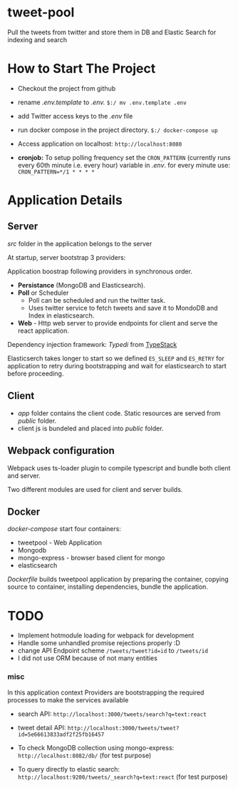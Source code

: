 # tweet-pool
Pull the tweets from twitter and store them in DB and Elastic Search for indexing and search


# How to Start The Project

- Checkout the project from github

- rename _.env.template_ to _.env._  `$:/ mv .env.template .env`

- add Twitter access keys to the _.env_ file

- run docker compose in the project directory. `$:/ docker-compose up`

- Access application on localhost: `http://localhost:8080`


- **cronjob:** To setup polling frequency set the `CRON_PATTERN` (currently runs every 60th minute i.e. every hour) variable in *.env*.
for every minute use: `CRON_PATTERN=*/1 * * * *`

# Application Details

## Server
*src* folder in the application belongs to the server

At startup, server bootstrap 3 providers:

Application boostrap following providers in synchronous order.
- **Persistance** (MongoDB and Elasticsearch).
- **Poll** or Scheduler 
  - Poll can be scheduled and run the twitter task.
  - Uses twitter service to fetch tweets and save it to MondoDB and Index in elasticsearch.
- **Web** - Http web server to provide endpoints for client and serve the react application.

Dependency injection framework: *Typedi* from [TypeStack](https://github.com/typestack)

Elasticserch takes longer to start so we defined `ES_SLEEP` and `ES_RETRY` for application to retry during bootstrapping and wait for elasticsearch to start before proceeding.

## Client

- *app* folder contains the client code. Static resources are served from *public* folder.
- client js is bundeled and placed into *public* folder.

## Webpack configuration
Webpack uses ts-loader plugin to compile typescript and bundle both client and server.

Two different modules are used for client and server builds.


## Docker

*docker-compose* start four containers:
- tweetpool - Web Application
- Mongodb
- mongo-express - browser based client for mongo
- elasticsearch

*Dockerfile* builds tweetpool application by preparing the container, copying source to container, installing dependencies, bundle the application.

# TODO
- Implement hotmodule loading for webpack for development
- Handle some unhandled promise rejections properly :D 
- change API Endpoint scheme `/tweets/tweet?id=id` to `/tweets/id`
- I did not use ORM because of not many entities

### misc

In this application context
Providers are bootstrapping the required processes to make the services available



- search API: `http://localhost:3000/tweets/search?q=text:react`
- tweet detail API: `http://localhost:3000/tweets/tweet?id=5e66613833adf2f25fb16457`

- To check MongoDB collection using mongo-express: `http://localhost:8082/db/` (for test purpose)

- To query directly to elastic search: `http://localhost:9200/tweets/_search?q=text:react` (for test purpose)
